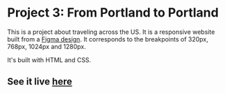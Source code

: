 # Project 3: From Portland to Portland

This is a project about traveling across the US. It is a responsive website built from a [Figma design](https://www.figma.com/file/kjF8YJH5w81OnyVDnysW04/Sprint-3-From-Portland-to-Portland-desktop-mobile?node-id=2%3A182). It corresponds to the breakpoints of 320px, 768px, 1024px and 1280px.

It's built with HTML and CSS.

## See it live [here](https://hulyak.github.io/web_project_3/index.html)
